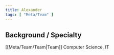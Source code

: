 ```yaml
---
title: Alexander
tags: [ "Meta/Team" ]
---
```


## Background / Specialty

[[Meta/Team/Team|Team]] 
Computer Science, IT 